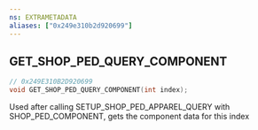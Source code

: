 ```yaml
---
ns: EXTRAMETADATA
aliases: ["0x249e310b2d920699"]
---
```

## GET_SHOP_PED_QUERY_COMPONENT

```c
// 0x249E310B2D920699
void GET_SHOP_PED_QUERY_COMPONENT(int index);
```

Used after calling SETUP_SHOP_PED_APPAREL_QUERY with SHOP_PED_COMPONENT, gets the component data for this index

